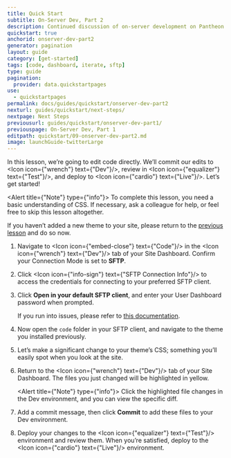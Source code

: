 ```yaml
---
title: Quick Start
subtitle: On-Server Dev, Part 2
description: Continued discussion of on-server development on Pantheon
quickstart: true
anchorid: onserver-dev-part2
generator: pagination
layout: guide
category: [get-started]
tags: [code, dashboard, iterate, sftp]
type: guide
pagination:
  provider: data.quickstartpages
use:
  - quickstartpages
permalink: docs/guides/quickstart/onserver-dev-part2
nexturl: guides/quickstart/next-steps/
nextpage: Next Steps
previousurl: guides/quickstart/onserver-dev-part1/
previouspage: On-Server Dev, Part 1
editpath: quickstart/09-onserver-dev-part2.md
image: launchGuide-twitterLarge
---
```


In this lesson, we’re going to edit code directly. We’ll commit our edits to <Icon icon={"wrench"} text={"Dev"}/>, review in <Icon icon={"equalizer"} text={"Test"}/>, and deploy to <Icon icon={"cardio"} text={"Live"}/>. Let’s get started!

<Alert title={"Note"} type={"info"}>
  To complete this lesson, you need a basic understanding of CSS. If necessary,
  ask a colleague for help, or feel free to skip this lesson altogether.
</Alert>

If you haven’t added a new theme to your site, please return to the [previous lesson](/guides/quickstart/onserver-dev-part1) and do so now.

1.  Navigate to <Icon icon={"embed-close"} text={"Code"}/> in the <Icon icon={"wrench"} text={"Dev"}/> tab of your Site Dashboard. Confirm your Connection Mode is set to **SFTP**.

2.  Click <Icon icon={"info-sign"} text={"SFTP Connection Info"}/> to access the credentials for connecting to your preferred SFTP client.

3.  Click **Open in your default SFTP client**, and enter your User Dashboard password when prompted.

    If you run into issues, please refer to [this documentation](/sftp/#sftp-connection-information).

4.  Now open the `code` folder in your SFTP client, and navigate to the theme you installed previously.

5.  Let’s make a significant change to your theme’s CSS; something you’ll easily spot when you look at the site.

6.  Return to the <Icon icon={"wrench"} text={"Dev"}/> tab of your Site Dashboard. The files you just changed will be highlighted in yellow.

    <Alert title={"Note"} type={"info"}>
      Click the highlighted file changes in the Dev environment, and you can
      view the specific diff.
    </Alert>

7.  Add a commit message, then click **Commit** to add these files to your Dev environment.

8.  Deploy your changes to the <Icon icon={"equalizer"} text={"Test"}/> environment and review them. When you’re satisfied, deploy to the <Icon icon={"cardio"} text={"Live"}/> environment.
